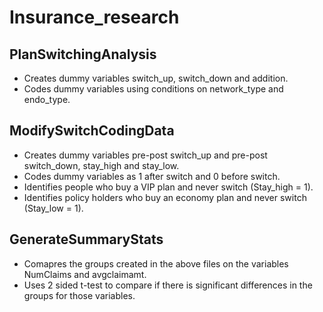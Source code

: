 # Insurance_research

## PlanSwitchingAnalysis
- Creates dummy variables switch_up, switch_down and addition.
- Codes dummy variables using conditions on network_type and endo_type.

## ModifySwitchCodingData
- Creates dummy variables pre-post switch_up and pre-post switch_down, stay_high and stay_low.
- Codes dummy variables as 1 after switch and 0 before switch.
- Identifies people who buy a VIP plan and never switch (Stay_high = 1).
- Identifies policy holders who buy an economy plan and never switch (Stay_low = 1).

## GenerateSummaryStats
- Comapres the groups created in the above files on the variables NumClaims and avgclaimamt.
- Uses 2 sided t-test to compare if there is significant differences in the groups for those variables.
